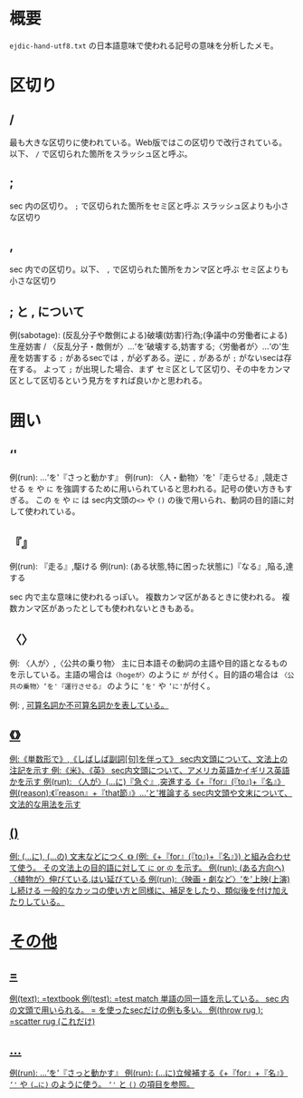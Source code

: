 # 概要
`ejdic-hand-utf8.txt` の日本語意味で使われる記号の意味を分析したメモ。

# 区切り

## /
最も大きな区切りに使われている。Web版ではこの区切りで改行されている。以下、 `/` で区切られた箇所をスラッシュ区と呼ぶ。

## ;
sec 内の区切り。 `;` で区切られた箇所をセミ区と呼ぶ
スラッシュ区よりも小さな区切り

## ,

sec 内での区切り。以下、 `,` で区切られた箇所をカンマ区と呼ぶ
セミ区よりも小さな区切り

## ; と , について
例(sabotage): (反乱分子や敵側による)破壊(妨害)行為;(争議中の労働者による)生産妨害 / 〈反乱分子・敵側が〉…‘を'破壊する,妨害する;〈労働者が〉…‘の'生産を妨害する
`;` があるsecでは `,` が必ずある。逆に `,` があるが `;` がないsecは存在する。
よって `;` が出現した場合、まず セミ区として区切り、その中をカンマ区として区切るという見方をすれば良いかと思われる。

# 囲い

## ‘'
例(run): …‘を'『さっと動かす』 
例(run): 〈人・動物〉‘を'『走らせる』,競走させる 
`を` や `に` を強調するために用いられていると思われる。記号の使い方きもすぎる。
この `を` や `に` は sec内文頭の`<>` や `()` の後で用いられ、動詞の目的語に対して使われている。

## 『』
例(run): 『走る』,駆ける
例(run): (ある状態,特に困った状態に)『なる』,陥る,達する 

sec 内で主な意味に使われるっぽい。
複数カンマ区があるときに使われる。
複数カンマ区があったとしても使われないときもある。

## 〈〉
例: 〈人が〉,〈公共の乗り物〉
主に日本語その動詞の主語や目的語となるものを示している。主語の場合は`〈hogeが〉`のように `が` が付く。目的語の場合は  `〈公共の乗物〉‘を'『運行させる』` のように `‘を'` や `‘に'`が付く。

例: <C>, <U>
可算名詞か不可算名詞かを表している。

## 《》
例:《単数形で》,《しばしば副詞[句]を伴って》
sec内文頭について、文法上の注記を示す
例:《米》、《英》
sec内文頭について、アメリカ英語かイギリス英語かを示す
例(run): 〈人が〉(…に)『急ぐ』,突進する《+『for』(『to』)+『名』》 
例(reason):《『reason』+『that節』》…‘と'推論する 
sec内文頭や文末について、文法的な用法を示す

## ()
例: (…に), (…の)
文末などにつく `《》` (例:《+『for』(『to』)+『名』》) と組み合わせて使う。
その文法上の目的語に対して `に` or `の` を示す。
例(run): (ある方向へ)〈植物が〉伸びている,はい延びている
例(run):〈映画・劇など〉‘を'上映(上演)し続ける 
一般的なカッコの使い方と同様に、補足をしたり、類似後を付け加えたりしている。

# その他

## =
例(text): =textbook
例(test): =test match
単語の同一語を示している。 sec 内の文頭で用いられる。
= を使ったsecだけの例も多い。
例(throw rug	): =scatter rug (これだけ)

## …
例(run): …‘を'『さっと動かす』 
例(run): (…に)立候補する《+『for』+『名』》 
`‘'` や `(…に)` のように使う。 `‘'` と `()` の項目を参照。
